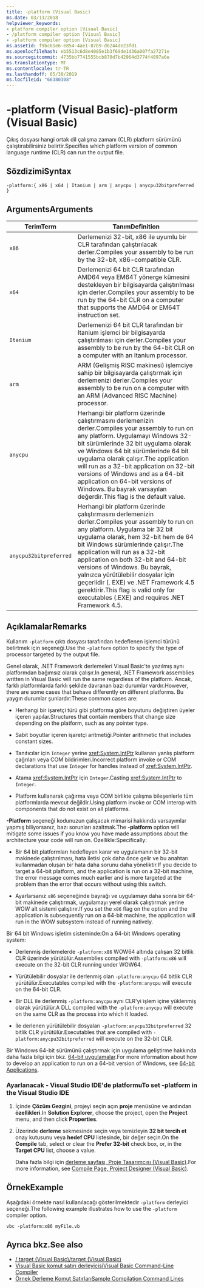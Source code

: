 ```yaml
---
title: -platform (Visual Basic)
ms.date: 03/13/2018
helpviewer_keywords:
- platform compiler option [Visual Basic]
- /platform compiler option [Visual Basic]
- -platform compiler option [Visual Basic]
ms.assetid: f9bc61e6-e854-4ae1-87b9-d6244de23fd1
ms.openlocfilehash: eb5513c6d8e4085e1b3f69de1d36a007fa27271e
ms.sourcegitcommit: 4735bb7741555bcb870d7b42964d3774f4897a6e
ms.translationtype: MT
ms.contentlocale: tr-TR
ms.lasthandoff: 05/30/2019
ms.locfileid: "66380308"
---
```

# <a name="-platform-visual-basic"></a><span data-ttu-id="6add9-102">-platform (Visual Basic)</span><span class="sxs-lookup"><span data-stu-id="6add9-102">-platform (Visual Basic)</span></span>
<span data-ttu-id="6add9-103">Çıkış dosyası hangi ortak dil çalışma zamanı (CLR) platform sürümünü çalıştırabilirsiniz belirtir.</span><span class="sxs-lookup"><span data-stu-id="6add9-103">Specifies which platform version of common language runtime (CLR) can run the output file.</span></span>  
  
## <a name="syntax"></a><span data-ttu-id="6add9-104">Sözdizimi</span><span class="sxs-lookup"><span data-stu-id="6add9-104">Syntax</span></span>  
  
```  
-platform:{ x86 | x64 | Itanium | arm | anycpu | anycpu32bitpreferred }  
```  
  
## <a name="arguments"></a><span data-ttu-id="6add9-105">Arguments</span><span class="sxs-lookup"><span data-stu-id="6add9-105">Arguments</span></span>  
  
|<span data-ttu-id="6add9-106">Terim</span><span class="sxs-lookup"><span data-stu-id="6add9-106">Term</span></span>|<span data-ttu-id="6add9-107">Tanım</span><span class="sxs-lookup"><span data-stu-id="6add9-107">Definition</span></span>|  
|---|---|  
|`x86`|<span data-ttu-id="6add9-108">Derlemenizi 32-bit, x86 ile uyumlu bir CLR tarafından çalıştırılacak derler.</span><span class="sxs-lookup"><span data-stu-id="6add9-108">Compiles your assembly to be run by the 32-bit, x86-compatible CLR.</span></span>|  
|`x64`|<span data-ttu-id="6add9-109">Derlemenizi 64 bit CLR tarafından AMD64 veya EM64T yönerge kümesini destekleyen bir bilgisayarda çalıştırılması için derler.</span><span class="sxs-lookup"><span data-stu-id="6add9-109">Compiles your assembly to be run by the 64-bit CLR on a computer that supports the AMD64 or EM64T instruction set.</span></span>|  
|`Itanium`|<span data-ttu-id="6add9-110">Derlemenizi 64 bit CLR tarafından bir Itanium işlemci bir bilgisayarda çalıştırılması için derler.</span><span class="sxs-lookup"><span data-stu-id="6add9-110">Compiles your assembly to be run by the 64-bit CLR on a computer with an Itanium processor.</span></span>|  
|`arm`|<span data-ttu-id="6add9-111">ARM (Gelişmiş RISC makinesi) işlemciye sahip bir bilgisayarda çalıştırmak için derlemenizi derler.</span><span class="sxs-lookup"><span data-stu-id="6add9-111">Compiles your assembly to be run on a computer with an ARM (Advanced RISC Machine) processor.</span></span>|  
|`anycpu`|<span data-ttu-id="6add9-112">Herhangi bir platform üzerinde çalıştırmasını derlemenizin derler.</span><span class="sxs-lookup"><span data-stu-id="6add9-112">Compiles your assembly to run on any platform.</span></span> <span data-ttu-id="6add9-113">Uygulamayı Windows 32-bit sürümlerinde 32 bit uygulama olarak ve Windows 64 bit sürümlerinde 64 bit uygulama olarak çalışır.</span><span class="sxs-lookup"><span data-stu-id="6add9-113">The application will run as a 32-bit application on 32-bit versions of Windows and as a 64-bit application on 64-bit versions of Windows.</span></span> <span data-ttu-id="6add9-114">Bu bayrak varsayılan değerdir.</span><span class="sxs-lookup"><span data-stu-id="6add9-114">This flag is the default value.</span></span>|  
|`anycpu32bitpreferred`|<span data-ttu-id="6add9-115">Herhangi bir platform üzerinde çalıştırmasını derlemenizin derler.</span><span class="sxs-lookup"><span data-stu-id="6add9-115">Compiles your assembly to run on any platform.</span></span> <span data-ttu-id="6add9-116">Uygulama bir 32 bit uygulama olarak, hem 32-bit hem de 64 bit Windows sürümlerinde çalışır.</span><span class="sxs-lookup"><span data-stu-id="6add9-116">The application will run as a 32-bit application on both 32-bit and 64-bit versions of Windows.</span></span> <span data-ttu-id="6add9-117">Bu bayrak, yalnızca yürütülebilir dosyalar için geçerlidir (. EXE) ve .NET Framework 4.5 gerektirir.</span><span class="sxs-lookup"><span data-stu-id="6add9-117">This flag is valid only for executables (.EXE) and requires .NET Framework 4.5.</span></span>|  
  
## <a name="remarks"></a><span data-ttu-id="6add9-118">Açıklamalar</span><span class="sxs-lookup"><span data-stu-id="6add9-118">Remarks</span></span>  
 <span data-ttu-id="6add9-119">Kullanım `-platform` çıktı dosyası tarafından hedeflenen işlemci türünü belirtmek için seçeneği.</span><span class="sxs-lookup"><span data-stu-id="6add9-119">Use the `-platform` option to specify the type of processor targeted by the output file.</span></span>  
  
 <span data-ttu-id="6add9-120">Genel olarak, .NET Framework derlemeleri Visual Basic'te yazılmış aynı platformdan bağımsız olarak çalışır.</span><span class="sxs-lookup"><span data-stu-id="6add9-120">In general, .NET Framework assemblies written in Visual Basic will run the same regardless of the platform.</span></span> <span data-ttu-id="6add9-121">Ancak, farklı platformlarda farklı şekilde davranan bazı durumlar vardır.</span><span class="sxs-lookup"><span data-stu-id="6add9-121">However, there are some cases that behave differently on different platforms.</span></span> <span data-ttu-id="6add9-122">Bu yaygın durumlar şunlardır:</span><span class="sxs-lookup"><span data-stu-id="6add9-122">These common cases are:</span></span>  
  
- <span data-ttu-id="6add9-123">Herhangi bir işaretçi türü gibi platforma göre boyutunu değiştiren üyeler içeren yapılar.</span><span class="sxs-lookup"><span data-stu-id="6add9-123">Structures that contain members that change size depending on the platform, such as any pointer type.</span></span>  
  
- <span data-ttu-id="6add9-124">Sabit boyutlar içeren işaretçi aritmetiği.</span><span class="sxs-lookup"><span data-stu-id="6add9-124">Pointer arithmetic that includes constant sizes.</span></span>  
  
- <span data-ttu-id="6add9-125">Tanıtıcılar için `Integer` yerine <xref:System.IntPtr> kullanan yanlış platform çağrıları veya COM bildirimleri.</span><span class="sxs-lookup"><span data-stu-id="6add9-125">Incorrect platform invoke or COM declarations that use `Integer` for handles instead of <xref:System.IntPtr>.</span></span>  
  
- <span data-ttu-id="6add9-126">Atama <xref:System.IntPtr> için `Integer`.</span><span class="sxs-lookup"><span data-stu-id="6add9-126">Casting <xref:System.IntPtr> to `Integer`.</span></span>  
  
- <span data-ttu-id="6add9-127">Platform kullanarak çağırma veya COM birlikte çalışma bileşenlerle tüm platformlarda mevcut değildir.</span><span class="sxs-lookup"><span data-stu-id="6add9-127">Using platform invoke or COM interop with components that do not exist on all platforms.</span></span>  
  
 <span data-ttu-id="6add9-128">**-Platform** seçeneği kodunuzun çalışacak mimarisi hakkında varsayımlar yapmış biliyorsanız, bazı sorunları azaltmak.</span><span class="sxs-lookup"><span data-stu-id="6add9-128">The **-platform** option will mitigate some issues if you know you have made assumptions about the architecture your code will run on.</span></span> <span data-ttu-id="6add9-129">Özellikle:</span><span class="sxs-lookup"><span data-stu-id="6add9-129">Specifically:</span></span>  
  
- <span data-ttu-id="6add9-130">Bir 64 bit platformları hedefleyen karar ve uygulamanın bir 32-bit makinede çalıştırılması, hata iletisi çok daha önce gelir ve bu anahtarı kullanmadan oluşan bir hata daha sorunu daha yöneliktir.</span><span class="sxs-lookup"><span data-stu-id="6add9-130">If you decide to target a 64-bit platform, and the application is run on a 32-bit machine, the error message comes much earlier and is more targeted at the problem than the error that occurs without using this switch.</span></span>  
  
- <span data-ttu-id="6add9-131">Ayarlarsanız `x86` seçeneğinde bayrağı ve uygulamayı daha sonra bir 64-bit makinede çalıştırmak, uygulamayı yerel olarak çalıştırmak yerine WOW alt sistemi çalıştırır.</span><span class="sxs-lookup"><span data-stu-id="6add9-131">If you set the `x86` flag on the option and the application is subsequently run on a 64-bit machine, the application will run in the WOW subsystem instead of running natively.</span></span>  
  
 <span data-ttu-id="6add9-132">Bir 64 bit Windows işletim sisteminde:</span><span class="sxs-lookup"><span data-stu-id="6add9-132">On a 64-bit Windows operating system:</span></span>  
  
- <span data-ttu-id="6add9-133">Derlenmiş derlemelerde `-platform:x86` WOW64 altında çalışan 32 bitlik CLR üzerinde yürütülür.</span><span class="sxs-lookup"><span data-stu-id="6add9-133">Assemblies compiled with `-platform:x86` will execute on the 32-bit CLR running under WOW64.</span></span>  
  
- <span data-ttu-id="6add9-134">Yürütülebilir dosyalar ile derlenmiş olan `-platform:anycpu` 64 bitlik CLR yürütülür.</span><span class="sxs-lookup"><span data-stu-id="6add9-134">Executables compiled with the `-platform:anycpu` will execute on the 64-bit CLR.</span></span>  
  
- <span data-ttu-id="6add9-135">Bir DLL ile derlenmiş `-platform:anycpu` aynı CLR'yi işlem içine yüklenmiş olarak yürütülür.</span><span class="sxs-lookup"><span data-stu-id="6add9-135">A DLL compiled with the `-platform:anycpu` will execute on the same CLR as the process into which it loaded.</span></span>  
  
- <span data-ttu-id="6add9-136">İle derlenen yürütülebilir dosyaları `-platform:anycpu32bitpreferred` 32 bitlik CLR yürütülür.</span><span class="sxs-lookup"><span data-stu-id="6add9-136">Executables that are compiled with `-platform:anycpu32bitpreferred` will execute on the 32-bit CLR.</span></span>  
  
 <span data-ttu-id="6add9-137">Bir Windows 64-bit sürümünü çalıştırmak için uygulama geliştirme hakkında daha fazla bilgi için bkz. [64-bit uygulamalar](../../../framework/64-bit-apps.md).</span><span class="sxs-lookup"><span data-stu-id="6add9-137">For more information about how to develop an application to run on a 64-bit version of Windows, see [64-bit Applications](../../../framework/64-bit-apps.md).</span></span>  
  
### <a name="to-set--platform-in-the-visual-studio-ide"></a><span data-ttu-id="6add9-138">Ayarlanacak - Visual Studio IDE'de platformu</span><span class="sxs-lookup"><span data-stu-id="6add9-138">To set -platform in the Visual Studio IDE</span></span>  
  
1. <span data-ttu-id="6add9-139">İçinde **Çözüm Gezgini**, projeyi seçin açın **proje** menüsüne ve ardından **özellikleri**.</span><span class="sxs-lookup"><span data-stu-id="6add9-139">In **Solution Explorer**, choose the project, open the **Project** menu, and then click **Properties**.</span></span>  
  
2. <span data-ttu-id="6add9-140">Üzerinde **derleme** sekmesinde seçin veya temizleyin **32 bit tercih et** onay kutusunu veya **hedef CPU** listesinde, bir değer seçin.</span><span class="sxs-lookup"><span data-stu-id="6add9-140">On the **Compile** tab, select or clear the **Prefer 32-bit** check box, or, in the **Target CPU** list, choose a value.</span></span>  
  
     <span data-ttu-id="6add9-141">Daha fazla bilgi için [derleme sayfası, Proje Tasarımcısı (Visual Basic)](/visualstudio/ide/reference/compile-page-project-designer-visual-basic).</span><span class="sxs-lookup"><span data-stu-id="6add9-141">For more information, see [Compile Page, Project Designer (Visual Basic)](/visualstudio/ide/reference/compile-page-project-designer-visual-basic).</span></span>  
  
## <a name="example"></a><span data-ttu-id="6add9-142">Örnek</span><span class="sxs-lookup"><span data-stu-id="6add9-142">Example</span></span>  
 <span data-ttu-id="6add9-143">Aşağıdaki örnekte nasıl kullanılacağı gösterilmektedir `-platform` derleyici seçeneği.</span><span class="sxs-lookup"><span data-stu-id="6add9-143">The following example illustrates how to use the `-platform` compiler option.</span></span>  
  
```console
vbc -platform:x86 myFile.vb  
```  
  
## <a name="see-also"></a><span data-ttu-id="6add9-144">Ayrıca bkz.</span><span class="sxs-lookup"><span data-stu-id="6add9-144">See also</span></span>

- [<span data-ttu-id="6add9-145">/ target (Visual Basic)</span><span class="sxs-lookup"><span data-stu-id="6add9-145">/target (Visual Basic)</span></span>](target.md)
- [<span data-ttu-id="6add9-146">Visual Basic komut satırı derleyicisi</span><span class="sxs-lookup"><span data-stu-id="6add9-146">Visual Basic Command-Line Compiler</span></span>](index.md)
- [<span data-ttu-id="6add9-147">Örnek Derleme Komut Satırları</span><span class="sxs-lookup"><span data-stu-id="6add9-147">Sample Compilation Command Lines</span></span>](sample-compilation-command-lines.md)

